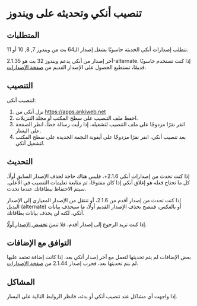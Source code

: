 # تنصيب أنكي وتحديثه على ويندوز

 <!-- toc -->

## المتطلبات

تتطلب إصدارات أنكي الحديثة حاسوبًا يشغل إصدار الـ64 بت من ويندوز  7, 8, 10 أو 11.

آخر إصدار من أنكي يدعم ويندوز 32 بت هو 2.1.35-alternate.
إذا كنت تستخدم حاسوبًا قديمًا، تستطيع الحصول على الإصدار القديم من
[صفحة الإصدارات](https://github.com/ankitects/anki/releases).

## التنصيب

لتنصيب أنكي:

1. نزل أنكي من <https://apps.ankiweb.net>
2. احفظ ملف التنصيب على سطح المكتب أو مجلد التنزيلات.
3. انقر نقرًا مزدوجًا على ملف التنصيب لتشغيله. إذا رأيت رسالة خطأ، انظر الصفحة على اليسار.
4. بعد تنصيب أنكي، انقر نقرًا مزدوجًا على أيقونة النجمة الجديدة على سطح المكتب لتشغيل أنكي.

## التحديث

إذا كنت تحدث من إصدارات أنكي 2.1.6+، فليس هناك حاجة لحذف الإصدار السابق أولًا.
كل ما تحتاج فعله هو إغلاق أنكي إذا كان مفتوحًا، ثم متابعة تعليمات التنصيب في الأعلى.
سيتم الاحتفاظ ببطاقاتك عندما تحدث.

إذا كنت تحدث من إصدار أقدم من 2.1.6، أو تنتقل من الإصدار المعياري إلى
الإصدار البديل (alternate) أو بالعكس، فننصح بحذف الإصدار القديم أولًا، ما سيحذف
بيانات أنكي، لكنه لن يحذف بيانات بطاقاتك.

إذا كنت تريد الرجوع إلى إصدار أقدم، فلا تنسَ [تخفيض الإصدار أولًا](https://changes.ankiweb.net).

## التوافق مع الإضافات

بعض الإضافات لم يتم تحديثها لتعمل مع آخر إصدار أنكي بعد. إذا كانت إضافة تعتمد عليها
لم يتم تحديثها بعد، فجرب إصدار 2.1.44 من [صفحة الإصدارات](https://github.com/ankitects/anki/releases).

## المشاكل

إذا واجهت أي مشاكل عند تنصيب أنكي أو بدئه، فانظر الروابط التالية على اليسار.
